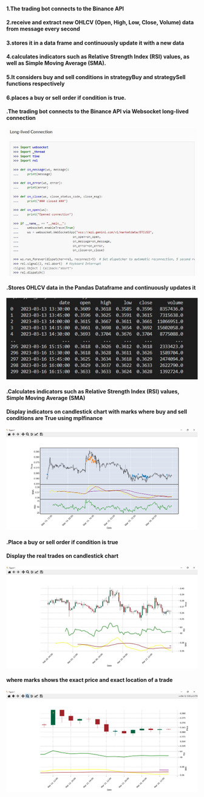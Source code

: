 #### 1.The trading bot connects to the Binance API
#### 2.receive and extract new OHLCV (Open, High, Low, Close, Volume) data from message every second 
#### 3.stores it in a data frame and continuously update it with a new data
#### 4.calculates indicators such as Relative Strength Index (RSI) values, as well as Simple Moving Average (SMA).
#### 5.It considers buy and sell conditions in strategyBuy and strategySell functions respectively 
#### 6.places a buy or sell order if condition is true.

#### .The trading bot connects to the Binance API via Websocket long-lived connection
![](JPG/ws.JPG)
#### .Stores OHLCV data in the Pandas Dataframe and continuously updates it
![](JPG/df.JPG)
#### .Calculates indicators such as Relative Strength Index (RSI) values, Simple Moving Average (SMA)
#### Display indicators on candlestick chart with marks where buy and sell conditions are True using mplfinance
![](JPG/data_chart.png)
#### .Place a buy or sell order if condition is true
#### Display the real trades on candlestick chart 
![](JPG/trade_chart.JPG)
#### where marks shows the exact price and exact location of a trade
![](JPG/zoom_chart.png)
